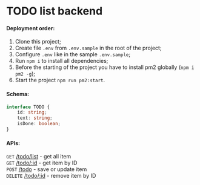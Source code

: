 # TODO list backend

#### Deployment order:
1) Clone this project;
2) Create file `.env` from `.env.sample` in the root of the project;
3) Configure `.env` like in the sample `.env.sample`;
4) Run `npm i` to install all dependencies;
5) Before the starting of the project you have to install pm2 globally (`npm i pm2 -g`);
6) Start the project `npm run pm2:start`.

#### Schema:
```typescript
interface TODO {
    id: string;
    text: string;
    isDone: boolean;
}
```

#### APIs:
`GET` [/todo/list]() - get all item  
`GET` [/todo/:id]() - get item by ID  
`POST` [/todo]() - save or update item  
`DELETE` [/todo/:id]() - remove item by ID  
